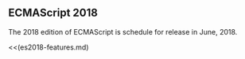 ECMAScript 2018
---------------

The 2018 edition of ECMAScript is schedule for release in June, 2018.

<<(es2018-features.md)
